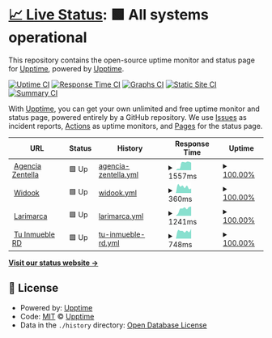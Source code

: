# [📈 Live Status](https://upptime.github.io/upptime): <!--live status--> **🟩 All systems operational**

This repository contains the open-source uptime monitor and status page for [Upptime](https://upptime.js.org), powered by [Upptime](https://github.com/upptime/upptime).

[![Uptime CI](https://github.com/Deuris117/upptime/workflows/Uptime%20CI/badge.svg)](https://github.com/Deuris117/upptime/actions?query=workflow%3A%22Uptime+CI%22)
[![Response Time CI](https://github.com/Deuris117/upptime/workflows/Response%20Time%20CI/badge.svg)](https://github.com/Deuris117/upptime/actions?query=workflow%3A%22Response+Time+CI%22)
[![Graphs CI](https://github.com/Deuris117/upptime/workflows/Graphs%20CI/badge.svg)](https://github.com/Deuris117/upptime/actions?query=workflow%3A%22Graphs+CI%22)
[![Static Site CI](https://github.com/Deuris117/upptime/workflows/Static%20Site%20CI/badge.svg)](https://github.com/Deuris117/upptime/actions?query=workflow%3A%22Static+Site+CI%22)
[![Summary CI](https://github.com/Deuris117/upptime/workflows/Summary%20CI/badge.svg)](https://github.com/Deuris117/upptime/actions?query=workflow%3A%22Summary+CI%22)

With [Upptime](https://upptime.js.org), you can get your own unlimited and free uptime monitor and status page, powered entirely by a GitHub repository. We use [Issues](https://github.com/upptime/upptime/issues) as incident reports, [Actions](https://github.com/Deuris117/upptime/actions) as uptime monitors, and [Pages](https://upptime.github.io/upptime) for the status page.

<!--start: status pages-->
<!-- This summary is generated by Upptime (https://github.com/upptime/upptime) -->
<!-- Do not edit this manually, your changes will be overwritten -->
<!-- prettier-ignore -->
| URL | Status | History | Response Time | Uptime |
| --- | ------ | ------- | ------------- | ------ |
| <img alt="" src="https://favicons.githubusercontent.com/agenciazentella.com" height="13"> [Agencia Zentella](https://agenciazentella.com) | 🟩 Up | [agencia-zentella.yml](https://github.com/Deuris117/upptime/commits/HEAD/history/agencia-zentella.yml) | <details><summary><img alt="Response time graph" src="./graphs/agencia-zentella/response-time-week.png" height="20"> 1557ms</summary><br><a href="https://Deuris117.github.io/upptime/history/agencia-zentella"><img alt="Response time 2104" src="https://img.shields.io/endpoint?url=https%3A%2F%2Fraw.githubusercontent.com%2FDeuris117%2Fupptime%2FHEAD%2Fapi%2Fagencia-zentella%2Fresponse-time.json"></a><br><a href="https://Deuris117.github.io/upptime/history/agencia-zentella"><img alt="24-hour response time 1850" src="https://img.shields.io/endpoint?url=https%3A%2F%2Fraw.githubusercontent.com%2FDeuris117%2Fupptime%2FHEAD%2Fapi%2Fagencia-zentella%2Fresponse-time-day.json"></a><br><a href="https://Deuris117.github.io/upptime/history/agencia-zentella"><img alt="7-day response time 1557" src="https://img.shields.io/endpoint?url=https%3A%2F%2Fraw.githubusercontent.com%2FDeuris117%2Fupptime%2FHEAD%2Fapi%2Fagencia-zentella%2Fresponse-time-week.json"></a><br><a href="https://Deuris117.github.io/upptime/history/agencia-zentella"><img alt="30-day response time 1699" src="https://img.shields.io/endpoint?url=https%3A%2F%2Fraw.githubusercontent.com%2FDeuris117%2Fupptime%2FHEAD%2Fapi%2Fagencia-zentella%2Fresponse-time-month.json"></a><br><a href="https://Deuris117.github.io/upptime/history/agencia-zentella"><img alt="1-year response time 2104" src="https://img.shields.io/endpoint?url=https%3A%2F%2Fraw.githubusercontent.com%2FDeuris117%2Fupptime%2FHEAD%2Fapi%2Fagencia-zentella%2Fresponse-time-year.json"></a></details> | <details><summary><a href="https://Deuris117.github.io/upptime/history/agencia-zentella">100.00%</a></summary><a href="https://Deuris117.github.io/upptime/history/agencia-zentella"><img alt="All-time uptime 99.90%" src="https://img.shields.io/endpoint?url=https%3A%2F%2Fraw.githubusercontent.com%2FDeuris117%2Fupptime%2FHEAD%2Fapi%2Fagencia-zentella%2Fuptime.json"></a><br><a href="https://Deuris117.github.io/upptime/history/agencia-zentella"><img alt="24-hour uptime 100.00%" src="https://img.shields.io/endpoint?url=https%3A%2F%2Fraw.githubusercontent.com%2FDeuris117%2Fupptime%2FHEAD%2Fapi%2Fagencia-zentella%2Fuptime-day.json"></a><br><a href="https://Deuris117.github.io/upptime/history/agencia-zentella"><img alt="7-day uptime 100.00%" src="https://img.shields.io/endpoint?url=https%3A%2F%2Fraw.githubusercontent.com%2FDeuris117%2Fupptime%2FHEAD%2Fapi%2Fagencia-zentella%2Fuptime-week.json"></a><br><a href="https://Deuris117.github.io/upptime/history/agencia-zentella"><img alt="30-day uptime 99.94%" src="https://img.shields.io/endpoint?url=https%3A%2F%2Fraw.githubusercontent.com%2FDeuris117%2Fupptime%2FHEAD%2Fapi%2Fagencia-zentella%2Fuptime-month.json"></a><br><a href="https://Deuris117.github.io/upptime/history/agencia-zentella"><img alt="1-year uptime 99.90%" src="https://img.shields.io/endpoint?url=https%3A%2F%2Fraw.githubusercontent.com%2FDeuris117%2Fupptime%2FHEAD%2Fapi%2Fagencia-zentella%2Fuptime-year.json"></a></details>
| <img alt="" src="https://favicons.githubusercontent.com/widookgroup.com" height="13"> [Widook](https://widookgroup.com) | 🟩 Up | [widook.yml](https://github.com/Deuris117/upptime/commits/HEAD/history/widook.yml) | <details><summary><img alt="Response time graph" src="./graphs/widook/response-time-week.png" height="20"> 360ms</summary><br><a href="https://Deuris117.github.io/upptime/history/widook"><img alt="Response time 509" src="https://img.shields.io/endpoint?url=https%3A%2F%2Fraw.githubusercontent.com%2FDeuris117%2Fupptime%2FHEAD%2Fapi%2Fwidook%2Fresponse-time.json"></a><br><a href="https://Deuris117.github.io/upptime/history/widook"><img alt="24-hour response time 254" src="https://img.shields.io/endpoint?url=https%3A%2F%2Fraw.githubusercontent.com%2FDeuris117%2Fupptime%2FHEAD%2Fapi%2Fwidook%2Fresponse-time-day.json"></a><br><a href="https://Deuris117.github.io/upptime/history/widook"><img alt="7-day response time 360" src="https://img.shields.io/endpoint?url=https%3A%2F%2Fraw.githubusercontent.com%2FDeuris117%2Fupptime%2FHEAD%2Fapi%2Fwidook%2Fresponse-time-week.json"></a><br><a href="https://Deuris117.github.io/upptime/history/widook"><img alt="30-day response time 403" src="https://img.shields.io/endpoint?url=https%3A%2F%2Fraw.githubusercontent.com%2FDeuris117%2Fupptime%2FHEAD%2Fapi%2Fwidook%2Fresponse-time-month.json"></a><br><a href="https://Deuris117.github.io/upptime/history/widook"><img alt="1-year response time 509" src="https://img.shields.io/endpoint?url=https%3A%2F%2Fraw.githubusercontent.com%2FDeuris117%2Fupptime%2FHEAD%2Fapi%2Fwidook%2Fresponse-time-year.json"></a></details> | <details><summary><a href="https://Deuris117.github.io/upptime/history/widook">100.00%</a></summary><a href="https://Deuris117.github.io/upptime/history/widook"><img alt="All-time uptime 99.99%" src="https://img.shields.io/endpoint?url=https%3A%2F%2Fraw.githubusercontent.com%2FDeuris117%2Fupptime%2FHEAD%2Fapi%2Fwidook%2Fuptime.json"></a><br><a href="https://Deuris117.github.io/upptime/history/widook"><img alt="24-hour uptime 100.00%" src="https://img.shields.io/endpoint?url=https%3A%2F%2Fraw.githubusercontent.com%2FDeuris117%2Fupptime%2FHEAD%2Fapi%2Fwidook%2Fuptime-day.json"></a><br><a href="https://Deuris117.github.io/upptime/history/widook"><img alt="7-day uptime 100.00%" src="https://img.shields.io/endpoint?url=https%3A%2F%2Fraw.githubusercontent.com%2FDeuris117%2Fupptime%2FHEAD%2Fapi%2Fwidook%2Fuptime-week.json"></a><br><a href="https://Deuris117.github.io/upptime/history/widook"><img alt="30-day uptime 100.00%" src="https://img.shields.io/endpoint?url=https%3A%2F%2Fraw.githubusercontent.com%2FDeuris117%2Fupptime%2FHEAD%2Fapi%2Fwidook%2Fuptime-month.json"></a><br><a href="https://Deuris117.github.io/upptime/history/widook"><img alt="1-year uptime 99.99%" src="https://img.shields.io/endpoint?url=https%3A%2F%2Fraw.githubusercontent.com%2FDeuris117%2Fupptime%2FHEAD%2Fapi%2Fwidook%2Fuptime-year.json"></a></details>
| <img alt="" src="https://favicons.githubusercontent.com/larimarca.com" height="13"> [Larimarca](http://larimarca.com) | 🟩 Up | [larimarca.yml](https://github.com/Deuris117/upptime/commits/HEAD/history/larimarca.yml) | <details><summary><img alt="Response time graph" src="./graphs/larimarca/response-time-week.png" height="20"> 1241ms</summary><br><a href="https://Deuris117.github.io/upptime/history/larimarca"><img alt="Response time 1150" src="https://img.shields.io/endpoint?url=https%3A%2F%2Fraw.githubusercontent.com%2FDeuris117%2Fupptime%2FHEAD%2Fapi%2Flarimarca%2Fresponse-time.json"></a><br><a href="https://Deuris117.github.io/upptime/history/larimarca"><img alt="24-hour response time 1616" src="https://img.shields.io/endpoint?url=https%3A%2F%2Fraw.githubusercontent.com%2FDeuris117%2Fupptime%2FHEAD%2Fapi%2Flarimarca%2Fresponse-time-day.json"></a><br><a href="https://Deuris117.github.io/upptime/history/larimarca"><img alt="7-day response time 1241" src="https://img.shields.io/endpoint?url=https%3A%2F%2Fraw.githubusercontent.com%2FDeuris117%2Fupptime%2FHEAD%2Fapi%2Flarimarca%2Fresponse-time-week.json"></a><br><a href="https://Deuris117.github.io/upptime/history/larimarca"><img alt="30-day response time 1283" src="https://img.shields.io/endpoint?url=https%3A%2F%2Fraw.githubusercontent.com%2FDeuris117%2Fupptime%2FHEAD%2Fapi%2Flarimarca%2Fresponse-time-month.json"></a><br><a href="https://Deuris117.github.io/upptime/history/larimarca"><img alt="1-year response time 1150" src="https://img.shields.io/endpoint?url=https%3A%2F%2Fraw.githubusercontent.com%2FDeuris117%2Fupptime%2FHEAD%2Fapi%2Flarimarca%2Fresponse-time-year.json"></a></details> | <details><summary><a href="https://Deuris117.github.io/upptime/history/larimarca">100.00%</a></summary><a href="https://Deuris117.github.io/upptime/history/larimarca"><img alt="All-time uptime 99.96%" src="https://img.shields.io/endpoint?url=https%3A%2F%2Fraw.githubusercontent.com%2FDeuris117%2Fupptime%2FHEAD%2Fapi%2Flarimarca%2Fuptime.json"></a><br><a href="https://Deuris117.github.io/upptime/history/larimarca"><img alt="24-hour uptime 100.00%" src="https://img.shields.io/endpoint?url=https%3A%2F%2Fraw.githubusercontent.com%2FDeuris117%2Fupptime%2FHEAD%2Fapi%2Flarimarca%2Fuptime-day.json"></a><br><a href="https://Deuris117.github.io/upptime/history/larimarca"><img alt="7-day uptime 100.00%" src="https://img.shields.io/endpoint?url=https%3A%2F%2Fraw.githubusercontent.com%2FDeuris117%2Fupptime%2FHEAD%2Fapi%2Flarimarca%2Fuptime-week.json"></a><br><a href="https://Deuris117.github.io/upptime/history/larimarca"><img alt="30-day uptime 100.00%" src="https://img.shields.io/endpoint?url=https%3A%2F%2Fraw.githubusercontent.com%2FDeuris117%2Fupptime%2FHEAD%2Fapi%2Flarimarca%2Fuptime-month.json"></a><br><a href="https://Deuris117.github.io/upptime/history/larimarca"><img alt="1-year uptime 99.96%" src="https://img.shields.io/endpoint?url=https%3A%2F%2Fraw.githubusercontent.com%2FDeuris117%2Fupptime%2FHEAD%2Fapi%2Flarimarca%2Fuptime-year.json"></a></details>
| <img alt="" src="https://favicons.githubusercontent.com/tuinmuebleperfectord.com" height="13"> [Tu Inmueble RD](https://tuinmuebleperfectord.com) | 🟩 Up | [tu-inmueble-rd.yml](https://github.com/Deuris117/upptime/commits/HEAD/history/tu-inmueble-rd.yml) | <details><summary><img alt="Response time graph" src="./graphs/tu-inmueble-rd/response-time-week.png" height="20"> 748ms</summary><br><a href="https://Deuris117.github.io/upptime/history/tu-inmueble-rd"><img alt="Response time 623" src="https://img.shields.io/endpoint?url=https%3A%2F%2Fraw.githubusercontent.com%2FDeuris117%2Fupptime%2FHEAD%2Fapi%2Ftu-inmueble-rd%2Fresponse-time.json"></a><br><a href="https://Deuris117.github.io/upptime/history/tu-inmueble-rd"><img alt="24-hour response time 938" src="https://img.shields.io/endpoint?url=https%3A%2F%2Fraw.githubusercontent.com%2FDeuris117%2Fupptime%2FHEAD%2Fapi%2Ftu-inmueble-rd%2Fresponse-time-day.json"></a><br><a href="https://Deuris117.github.io/upptime/history/tu-inmueble-rd"><img alt="7-day response time 748" src="https://img.shields.io/endpoint?url=https%3A%2F%2Fraw.githubusercontent.com%2FDeuris117%2Fupptime%2FHEAD%2Fapi%2Ftu-inmueble-rd%2Fresponse-time-week.json"></a><br><a href="https://Deuris117.github.io/upptime/history/tu-inmueble-rd"><img alt="30-day response time 598" src="https://img.shields.io/endpoint?url=https%3A%2F%2Fraw.githubusercontent.com%2FDeuris117%2Fupptime%2FHEAD%2Fapi%2Ftu-inmueble-rd%2Fresponse-time-month.json"></a><br><a href="https://Deuris117.github.io/upptime/history/tu-inmueble-rd"><img alt="1-year response time 623" src="https://img.shields.io/endpoint?url=https%3A%2F%2Fraw.githubusercontent.com%2FDeuris117%2Fupptime%2FHEAD%2Fapi%2Ftu-inmueble-rd%2Fresponse-time-year.json"></a></details> | <details><summary><a href="https://Deuris117.github.io/upptime/history/tu-inmueble-rd">100.00%</a></summary><a href="https://Deuris117.github.io/upptime/history/tu-inmueble-rd"><img alt="All-time uptime 99.56%" src="https://img.shields.io/endpoint?url=https%3A%2F%2Fraw.githubusercontent.com%2FDeuris117%2Fupptime%2FHEAD%2Fapi%2Ftu-inmueble-rd%2Fuptime.json"></a><br><a href="https://Deuris117.github.io/upptime/history/tu-inmueble-rd"><img alt="24-hour uptime 100.00%" src="https://img.shields.io/endpoint?url=https%3A%2F%2Fraw.githubusercontent.com%2FDeuris117%2Fupptime%2FHEAD%2Fapi%2Ftu-inmueble-rd%2Fuptime-day.json"></a><br><a href="https://Deuris117.github.io/upptime/history/tu-inmueble-rd"><img alt="7-day uptime 100.00%" src="https://img.shields.io/endpoint?url=https%3A%2F%2Fraw.githubusercontent.com%2FDeuris117%2Fupptime%2FHEAD%2Fapi%2Ftu-inmueble-rd%2Fuptime-week.json"></a><br><a href="https://Deuris117.github.io/upptime/history/tu-inmueble-rd"><img alt="30-day uptime 99.94%" src="https://img.shields.io/endpoint?url=https%3A%2F%2Fraw.githubusercontent.com%2FDeuris117%2Fupptime%2FHEAD%2Fapi%2Ftu-inmueble-rd%2Fuptime-month.json"></a><br><a href="https://Deuris117.github.io/upptime/history/tu-inmueble-rd"><img alt="1-year uptime 99.56%" src="https://img.shields.io/endpoint?url=https%3A%2F%2Fraw.githubusercontent.com%2FDeuris117%2Fupptime%2FHEAD%2Fapi%2Ftu-inmueble-rd%2Fuptime-year.json"></a></details>

<!--end: status pages-->

[**Visit our status website →**](https://upptime.github.io/upptime)

## 📄 License

- Powered by: [Upptime](https://github.com/upptime/upptime)
- Code: [MIT](./LICENSE) © [Upptime](https://upptime.js.org)
- Data in the `./history` directory: [Open Database License](https://opendatacommons.org/licenses/odbl/1-0/)
